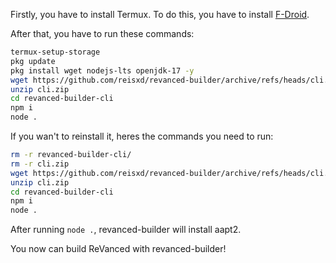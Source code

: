 Firstly, you have to install Termux. To do this, you have to install [F-Droid](https://f-droid.org/).

After that, you have to run these commands:

```bash
termux-setup-storage
pkg update
pkg install wget nodejs-lts openjdk-17 -y
wget https://github.com/reisxd/revanced-builder/archive/refs/heads/cli.zip
unzip cli.zip
cd revanced-builder-cli
npm i
node .
```

If you wan't to reinstall it, heres the commands you need to run: 
```bash
rm -r revanced-builder-cli/
rm -r cli.zip
wget https://github.com/reisxd/revanced-builder/archive/refs/heads/cli.zip
unzip cli.zip
cd revanced-builder-cli
npm i
node .
```
After running `node .`, revanced-builder will install aapt2. 

You now can build ReVanced with revanced-builder!